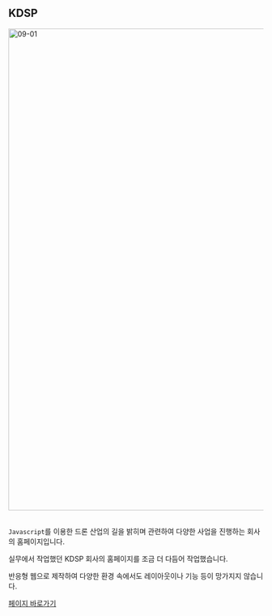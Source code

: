 ## KDSP

<img width="951" alt="09-01" src="https://github.com/YeomCE/PORTFOLIO/assets/121536742/3ae12312-badb-4e20-aae6-a4792a93e909">
<br/>
<br/>

`Javascript`를 이용한 드론 산업의 길을 밝히며 관련하여 다양한 사업을 진행하는 회사의 홈페이지입니다.

실무에서 작업했던 KDSP 회사의 홈페이지를 조금 더 다듬어 작업했습니다.

반응형 웹으로 제작하여 다양한 환경 속에서도 레이아웃이나 기능 등이 망가지지 않습니다.


<a href='https://yce-kdsp.netlify.app/'>페이지 바로가기</a>
